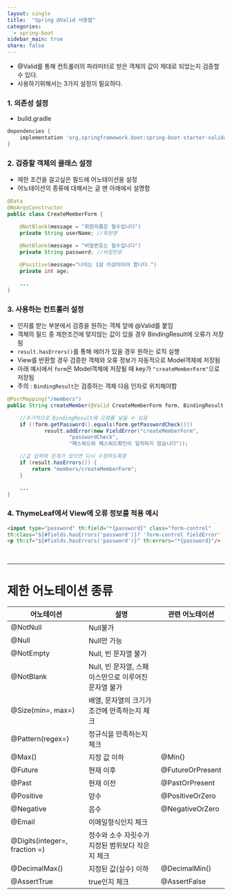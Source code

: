 ```yaml
---
layout: single
title:  "Spring @Valid 사용법"
categories:
  - spring-boot
sidebar_main: true
share: false
---
```


- @Valid를 통해 컨트롤러의 파라미터로 받은 객체의 값이 제대로 되었는지 검증할 수 있다.
- 사용하기위해서는 3가지 설정이 필요하다.

### 1. 의존성 설정
- build.gradle
```gradle
dependencies {
    implementation 'org.springframework.boot:spring-boot-starter-validation'
}
```

### 2. 검증할 객체의 클래스 설정
- 제한 조건을 걸고싶은 필드에 어노테이션을 설정
- 어노테이션의 종류에 대해서는 글 맨 아래에서 설명함
```java
@Data
@NoArgsConstructor
public class CreateMemberForm {

    @NotBlank(message = "회원이름은 필수입니다")
    private String userName; //회원명
    
    @NotBlank(message = "비밀번호는 필수입니다")
    private String password; //비밀번호

    @Positive(message="나이는 1살 이상이어야 합니다.")
    private int age;

    ...
}
```

### 3. 사용하는 컨트롤러 설정
- 인자를 받는 부분에서 검증을 원하는 객체 앞에 @Valid를 붙임
- 객체의 필드 중 제한조건에 맞지않는 값이 있을 경우 BindingResult에 오류가 저장됨
- `result.hasErrors()`를 통해 에러가 있을 경우 원하는 로직 실행
- View를 반환할 경우 검증한 객체와 오류 정보가 자동적으로 Model객체에 저장됨
- 아래 예시에서 `form`은 Model객체에 저장될 때 key가 `"createMemberForm"`으로 저장됨
- 주의 : `BindingResult`는 검증하는 객체 다음 인자로 위치해야함
```java
@PostMapping("/members")
public String createMember(@Valid CreateMemberForm form, BindingResult result) {

    //추가적으로 BindingResult에 오류를 넣을 수 있음
    if (!form.getPassword().equals(form.getPasswordCheck()))
            result.addError(new FieldError("createMemberForm",
                    "passwordCheck",
                    "패스워드와 패스워드확인이 일치하지 않습니다"));

    //값 입력에 문제가 있으면 다시 수정하도록함
    if (result.hasErrors()) {
        return "members/createMemberForm";
    }

    ...
}
```

### 4. ThymeLeaf에서 View에 오류 정보를 적용 예시
```html
<input type="password" th:field="*{password}" class="form-control"
th:class="${#fields.hasErrors('password')}? 'form-control fieldError' : 'form-control'">
<p th:if="${#fields.hasErrors('password')}" th:errors="*{password}"/>
```

<br>

---

# 제한 어노테이션 종류

|<center>어노테이션|<center>설명|<center>관련 어노테이션|
|---|---|---|
|@NotNull|Null불가| |
|@Null|Null만 가능| |
|@NotEmpty|Null, 빈 문자열 불가| |
|@NotBlank|Null, 빈 문자열, 스페이스만으로 이루어진 문자열 불가| |
|@Size(min=, max=)|배열, 문자열의 크기가 조건에 만족하는지 체크| |
|@Pattern(regex=)|정규식을 만족하는지 체크| |
|@Max()|지정 값 이하|@Min()|
|@Future|현재 이후|@FutureOrPresent|
|@Past|현재 이전|@PastOrPresent|
|@Positive|양수|@PositiveOrZero|
|@Negative|음수|@NegativeOrZero|
|@Email|이메일형식인지 체크| |
|@Digits(integer=, fraction =)|정수와 소수 자릿수가 지정된 범위보다 작은지 체크|
|@DecimalMax()|지정된 값(실수) 이하|@DecimalMin()|
|@AssertTrue|true인지 체크|@AssertFalse|